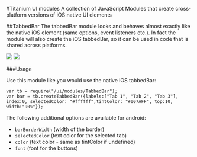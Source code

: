#Titanium UI modules
A collection of JavaScript Modules that create cross-platform versions of iOS native UI elements

##TabbedBar
The tabbedBar module looks and behaves almost exactly like the native iOS element (same options, event listeners etc.). In fact the module will also create the iOS tabbedBar, so it can be used in code that is shared across platforms.

<img src="https://raw.githubusercontent.com/Marcocanc/TiUIModules/master/TabbedBar/screen.gif" />

<img src="https://raw.githubusercontent.com/Marcocanc/TiUIModules/master/TabbedBar/screenshot.png" />

###Usage

Use this module like you would use the native iOS tabbedBar:

    var tb = require("/ui/modules/TabbedBar");
    var bar = tb.createTabbedBar({labels:["Tab 1", "Tab 2", "Tab 3"], index:0, selectedColor: "#ffffff",tintColor: "#007AFF", top:10, width:"90%"});
    
The following additional options are available for android:

- `barBorderWidth` (width of the border)
- `selectedColor` (text color for the selected tab)
- `color` (text color - same as tintColor if undefined)
- `font` (font for the buttons)